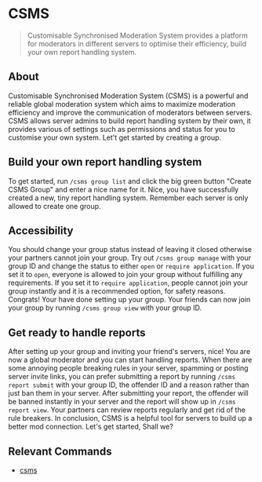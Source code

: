 # CSMS

> Customisable Synchronised Moderation System provides a platform for moderators in different servers to optimise their efficiency, build your own report handling system.

## About

Customisable Synchronised Moderation System (CSMS) is a powerful and reliable global moderation system which aims to maximize moderation efficiency and improve the communication of moderators between servers. CSMS allows server admins to build report handling system by their own, it provides various of settings such as permissions and status for you to customise your own system. Let't get started by creating a group.

## Build your own report handling system

To get started, run `/csms group list` and click the big green button "Create CSMS Group" and enter a nice name for it. Nice, you have successfully created a new, tiny report handling system. Remember each server is only allowed to create one group.

## Accessibility

You should change your group status instead of leaving it closed otherwise your partners cannot join your group. Try out `/csms group manage` with your group ID and change the status to either `open` or `require application`. If you set it to `open`, everyone is allowed to join your group without fulfilling any requirements. If you set it to `require application`, people cannot join your group instantly and it is a recommended option, for safety reasons. Congrats! Your have done setting up your group. Your friends can now join your group by running `/csms group view` with your group ID.

## Get ready to handle reports

After setting up your group and inviting your friend's servers, nice! You are now a global moderator and you can start handling reports. When there are some annoying people breaking rules in your server, spamming or posting server invite links, you can prefer submitting a report by running `/csms report submit` with your group ID, the offender ID and a reason rather than just ban them in your server. After submitting your report, the offender will be banned instantly in your server and the report will show up in `/csms report view`. Your partners can review reports regularly and get rid of the rule breakers. In conclusion, CSMS is a helpful tool for servers to build up  a better mod connection. Let's get started, Shall we?

## Relevant Commands

- [csms](/slash-commands/moderation/csms/csms.md)
